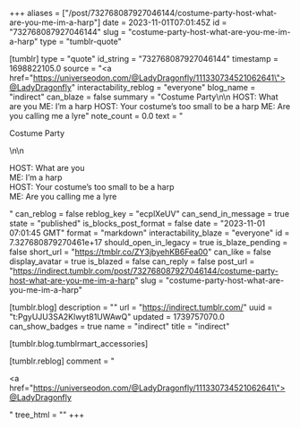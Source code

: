 +++
aliases = ["/post/732768087927046144/costume-party-host-what-are-you-me-im-a-harp"]
date = 2023-11-01T07:01:45Z
id = "732768087927046144"
slug = "costume-party-host-what-are-you-me-im-a-harp"
type = "tumblr-quote"

[tumblr]
type = "quote"
id_string = "732768087927046144"
timestamp = 1698822105.0
source = "<a href=\"https://universeodon.com/@LadyDragonfly/111330734521062641\">@LadyDragonfly</a>"
interactability_reblog = "everyone"
blog_name = "indirect"
can_blaze = false
summary = "Costume Party\n\n HOST: What are you ME: I’m a harp HOST: Your costume’s too small to be a harp ME: Are you calling me a lyre"
note_count = 0.0
text = "<p>Costume Party</p>\n\n<p>HOST: What are you<br/>ME: I&rsquo;m a harp<br/>HOST: Your costume&rsquo;s too small to be a harp<br/>ME: Are you calling me a lyre</p>"
can_reblog = false
reblog_key = "ecplXeUV"
can_send_in_message = true
state = "published"
is_blocks_post_format = false
date = "2023-11-01 07:01:45 GMT"
format = "markdown"
interactability_blaze = "everyone"
id = 7.327680879270461e+17
should_open_in_legacy = true
is_blaze_pending = false
short_url = "https://tmblr.co/ZY3jbyehKB6Fea00"
can_like = false
display_avatar = true
is_blazed = false
can_reply = false
post_url = "https://indirect.tumblr.com/post/732768087927046144/costume-party-host-what-are-you-me-im-a-harp"
slug = "costume-party-host-what-are-you-me-im-a-harp"

[tumblr.blog]
description = ""
url = "https://indirect.tumblr.com/"
uuid = "t:PgyUJU3SA2Klwyt81UWAwQ"
updated = 1739757070.0
can_show_badges = true
name = "indirect"
title = "indirect"

[tumblr.blog.tumblrmart_accessories]

[tumblr.reblog]
comment = "<p><a href=\"https://universeodon.com/@LadyDragonfly/111330734521062641\">@LadyDragonfly</a></p>"
tree_html = ""
+++
